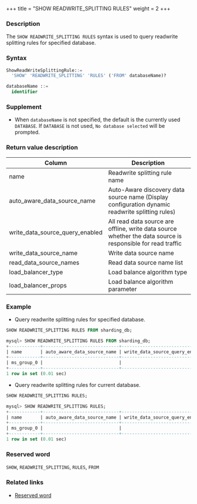 +++
title = "SHOW READWRITE_SPLITTING RULES"
weight = 2
+++

### Description

The `SHOW READWRITE_SPLITTING RULES` syntax is used to query readwrite splitting rules for specified database.

### Syntax

```sql
ShowReadWriteSplittingRule::=
  'SHOW' 'READWRITE_SPLITTING' 'RULES' ('FROM' databaseName)?

databaseName ::=
  identifier
```

### Supplement

- When `databaseName` is not specified, the default is the currently used `DATABASE`. If `DATABASE` is not used, `No database selected` will be prompted.

### Return value description

| Column                          | Description                                                                                                |
| ------------------------------- | ---------------------------------------------------------------------------------------------------------- |
| name                            | Readwrite splitting rule name                                                                              |
| auto_aware_data_source_name     | Auto-Aware discovery data source name (Display configuration dynamic readwrite splitting rules)            |
| write_data_source_query_enabled | All read data source are offline, write data source whether the data source is responsible for read traffic|
| write_data_source_name          | Write data source name                                                                                     |
| read_data_source_names          | Read data source name list                                                                                 |
| load_balancer_type              | Load balance algorithm type                                                                                |
| load_balancer_props             | Load balance algorithm parameter                                                                           |


### Example

- Query readwrite splitting rules for specified database.

```sql
SHOW READWRITE_SPLITTING RULES FROM sharding_db;
```

```sql
mysql> SHOW READWRITE_SPLITTING RULES FROM sharding_db;
+------------+-----------------------------+---------------------------------+------------------------+------------------------+--------------------+---------------------+
| name       | auto_aware_data_source_name | write_data_source_query_enabled | write_data_source_name | read_data_source_names | load_balancer_type | load_balancer_props |
+------------+-----------------------------+---------------------------------+------------------------+------------------------+--------------------+---------------------+
| ms_group_0 |                             |                                 | resource_1             | ds_0,ds_1              | random             |                     |
+------------+-----------------------------+---------------------------------+------------------------+------------------------+--------------------+---------------------+
1 row in set (0.01 sec)
```

- Query readwrite splitting rules for current database.

```sql
SHOW READWRITE_SPLITTING RULES;
```

```sql
mysql> SHOW READWRITE_SPLITTING RULES;
+------------+-----------------------------+---------------------------------+------------------------+------------------------+--------------------+---------------------+
| name       | auto_aware_data_source_name | write_data_source_query_enabled | write_data_source_name | read_data_source_names | load_balancer_type | load_balancer_props |
+------------+-----------------------------+---------------------------------+------------------------+------------------------+--------------------+---------------------+
| ms_group_0 |                             |                                 | resource_1             | ds_0,ds_1              | random             |                     |
+------------+-----------------------------+---------------------------------+------------------------+------------------------+--------------------+---------------------+
1 row in set (0.01 sec)
```

### Reserved word

`SHOW`, `READWRITE_SPLITTING`, `RULES`, `FROM`

### Related links

- [Reserved word](/en/reference/distsql/syntax/reserved-word/)

